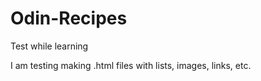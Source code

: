 # Odin-Recipes
Test while learning 

I am testing making .html files with lists, images, links, etc. 
